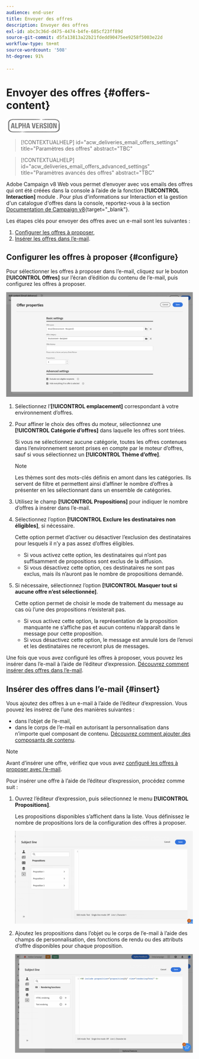 ```yaml
---
audience: end-user
title: Envoyer des offres
description: Envoyer des offres
exl-id: abc3c36d-d475-4474-b4fe-685cf23ff89d
source-git-commit: d5fa13813a22b21fdedd90475ee9258f5003e22d
workflow-type: tm+mt
source-wordcount: '508'
ht-degree: 91%

---
```


# Envoyer des offres {#offers-content}

![](../assets/do-not-localize/badge.png)

>[!CONTEXTUALHELP]
>id="acw_deliveries_email_offers_settings"
>title="Paramètres des offres"
>abstract="TBC"

>[!CONTEXTUALHELP]
>id="acw_deliveries_email_offers_advanced_settings"
>title="Paramètres avancés des offres"
>abstract="TBC"

Adobe Campaign v8 Web vous permet d’envoyer avec vos emails des offres qui ont été créées dans la console à l’aide de la fonction **[!UICONTROL Interaction]** module . Pour plus d&#39;informations sur Interaction et la gestion d&#39;un catalogue d&#39;offres dans la console, reportez-vous à la section [Documentation de Campaign v8](https://experienceleague.adobe.com/docs/campaign/campaign-v8/offers/interaction.html?lang=fr){target="_blank"}.

Les étapes clés pour envoyer des offres avec un e-mail sont les suivantes :

1. [Configurer les offres à proposer](#configure),
1. [Insérer les offres dans l’e-mail](#insert).

## Configurer les offres à proposer {#configure}

Pour sélectionner les offres à proposer dans l’e-mail, cliquez sur le bouton **[!UICONTROL Offres]** sur l’écran d’édition du contenu de l’e-mail, puis configurez les offres à proposer.

![](assets/create-content-offers.png)

1. Sélectionnez l’**[!UICONTROL emplacement]** correspondant à votre environnement d’offres.

1. Pour affiner le choix des offres du moteur, sélectionnez une **[!UICONTROL Catégorie d’offres]** dans laquelle les offres sont triées.

   Si vous ne sélectionnez aucune catégorie, toutes les offres contenues dans l’environnement seront prises en compte par le moteur d’offres, sauf si vous sélectionnez un **[!UICONTROL Thème d’offre]**.

   >[!NOTE]
   >
   >Les thèmes sont des mots-clés définis en amont dans les catégories. Ils servent de filtre et permettent ainsi d’affiner le nombre d’offres à présenter en les sélectionnant dans un ensemble de catégories.

1. Utilisez le champ **[!UICONTROL Propositions]** pour indiquer le nombre d’offres à insérer dans l’e-mail.

1. Sélectionnez l’option **[!UICONTROL Exclure les destinataires non éligibles]**, si nécessaire.

   Cette option permet d’activer ou désactiver l’exclusion des destinataires pour lesquels il n’y a pas assez d’offres éligibles.

   * Si vous activez cette option, les destinataires qui n’ont pas suffisamment de propositions sont exclus de la diffusion.
   * Si vous désactivez cette option, ces destinataires ne sont pas exclus, mais ils n’auront pas le nombre de propositions demandé.

1. Si nécessaire, sélectionnez l’option **[!UICONTROL Masquer tout si aucune offre n’est sélectionnée]**.

   Cette option permet de choisir le mode de traitement du message au cas où l’une des propositions n’existerait pas.

   * Si vous activez cette option, la représentation de la proposition manquante ne s’affiche pas et aucun contenu n’apparaît dans le message pour cette proposition.
   * Si vous désactivez cette option, le message est annulé lors de l’envoi et les destinataires ne recevront plus de messages.

Une fois que vous avez configuré les offres à proposer, vous pouvez les insérer dans l’e-mail à l’aide de l’éditeur d’expression. [Découvrez comment insérer des offres dans l’e-mail](#insert).

## Insérer des offres dans l’e-mail {#insert}

Vous ajoutez des offres à un e-mail à l’aide de l’éditeur d’expression. Vous pouvez les insérez de l’une des manières suivantes :

* dans l’objet de l’e-mail,
* dans le corps de l’e-mail en autorisant la personnalisation dans n’importe quel composant de contenu. [Découvrez comment ajouter des composants de contenu](content-components.md).

>[!NOTE]
>
>Avant d’insérer une offre, vérifiez que vous avez [configuré les offres à proposer avec l’e-mail](#configure).

Pour insérer une offre à l’aide de l’éditeur d’expression, procédez comme suit :

1. Ouvrez l’éditeur d’expression, puis sélectionnez le menu **[!UICONTROL Propositions]**.

   Les propositions disponibles s’affichent dans la liste. Vous définissez le nombre de propositions lors de la configuration des offres à proposer.

   ![](assets/offer-insertion.png)

1. Ajoutez les propositions dans l’objet ou le corps de l’e-mail à l’aide des champs de personnalisation, des fonctions de rendu ou des attributs d’offre disponibles pour chaque proposition.

   ![](assets/offer-inserted.png)

